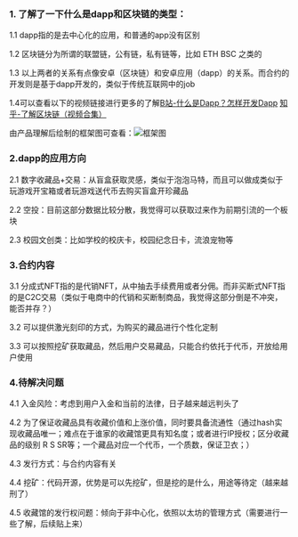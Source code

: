### 1. 了解了一下什么是dapp和区块链的类型：
1.1 dapp指的是去中心化的应用，和普通的app没有区别

1.2 区块链分为所谓的联盟链，公有链，私有链等，比如 ETH BSC 之类的

1.3 以上两者的关系有点像安卓（区块链）和安卓应用（dapp）的关系。而合约的开发则是基于dapp开发的，类似于传统互联网中的job

1.4可以查看以下的视频链接进行更多的了解[B站-什么是Dapp？怎样开发Dapp](https://www.bilibili.com/video/BV1gt411T7hA)  [知乎-了解区块链（视频合集）](https://www.zhihu.com/zvideo/1272913954839937024)

由产品理解后绘制的框架图可查看：![框架图](https://github.com/Shadows1997/DCNFT/blob/main/%E4%BC%9A%E8%AE%AE%E6%A1%A3/%E5%9B%BE%E5%BA%8A/%E6%96%87%E6%A1%A3%E6%8F%92%E5%9B%BE/20211122%E7%AC%AC%E4%B8%80%E6%AC%A1%E4%BC%9A%E8%AE%AE%E4%BA%A7%E5%93%81%E7%90%86%E8%A7%A3%E6%A1%86%E6%9E%B6%E5%9B%BE.jpg)


### 2.dapp的应用方向
2.1 数字收藏品+交易：从盲盒获取灵感，类似于泡泡马特，而且可以做成类似于玩游戏开宝箱或者玩游戏送代币去购买盲盒开珍藏品

2.2 空投：目前这部分数据比较分散，我觉得可以获取过来作为前期引流的一个板块

2.3 校园文创类：比如学校的校庆卡，校园纪念日卡，流浪宠物等

### 3.合约内容
3.1 分成式NFT指的是代销NFT，从中抽去手续费用或者分佣。而非买断式NFT指的是C2C交易（类似于电商中的代销和买断制商品，我觉得这部分倒是不冲突，能否并存？）

3.2 可以提供激光刻印的方式，为购买的藏品进行个性化定制

3.3 可以按照挖矿获取藏品，然后用户交易藏品，只能合约依托于代币，开放给用户使用

### 4.待解决问题
4.1 入金风险：考虑到用户入金和当前的法律，日子越来越远判头了

4.2 为了保证收藏品具有收藏价值和上涨价值，同时要具备流通性（通过hash实现收藏品唯一；难点在于谁家的收藏馆更具有知名度；或者进行IP授权；区分收藏品的级别 R S SR等；一个藏品对应一个代币，一个质数，保证卫衣；）

4.3 发行方式：与合约内容有关

4.4 挖矿：代码开源，优势是可以先挖矿，但是挖的是什么，用途等待定（越来越刑了）

4.5 收藏馆的发行权问题：倾向于非中心化，依照以太坊的管理方式（需要进行一些了解，后续贴上来）
